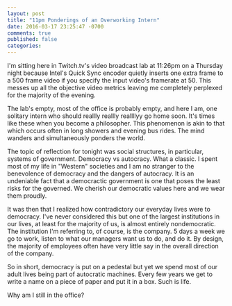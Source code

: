 ```yaml
---
layout: post
title: "11pm Ponderings of an Overworking Intern"
date: 2016-03-17 23:25:47 -0700
comments: true
published: false
categories: 
---
```


I'm sitting here in Twitch.tv's video broadcast lab at 11:26pm on a Thursday night because Intel's Quick Sync encoder quietly inserts one extra frame to a 500 frame video if you specify the input video's framerate at 50. This messes up all the objective video metrics leaving me completely perplexed for the majority of the evening.

The lab's empty, most of the office is probably empty, and here I am, one solitary intern who should reallly reallly reallllyy go home soon. It's times like these when you become a philosopher. This phenomenon is akin to that which occurs often in long showers and evening bus rides. The mind wanders and simultaneously ponders the world.

The topic of reflection for tonight was social structures, in particular, systems of government. Democracy vs autocracy. What a classic. I spent most of my life in "Western" societies and I am no stranger to the benevolence of democracy and the dangers of autocracy. It is an undeniable fact that a democractic government is one that poses the least risks for the governed. We cherish our democratic values here and we wear them proudly.

It was then that I realized how contradictory our everyday lives were to democracy. I've never considered this but one of the largest institutions in our lives, at least for the majority of us, is almost entirely nondemocratic. The institution I'm referring to, of course, is the company. 5 days a week we go to work, listen to what our managers want us to do, and do it. By design, the majority of employees often have very little say in the overall direction of the company.

So in short, democracy is put on a pedestal but yet we spend most of our adult lives being part of autocratic machines. Every few years we get to write a name on a piece of paper and put it in a box. Such is life.

Why am I still in the office?